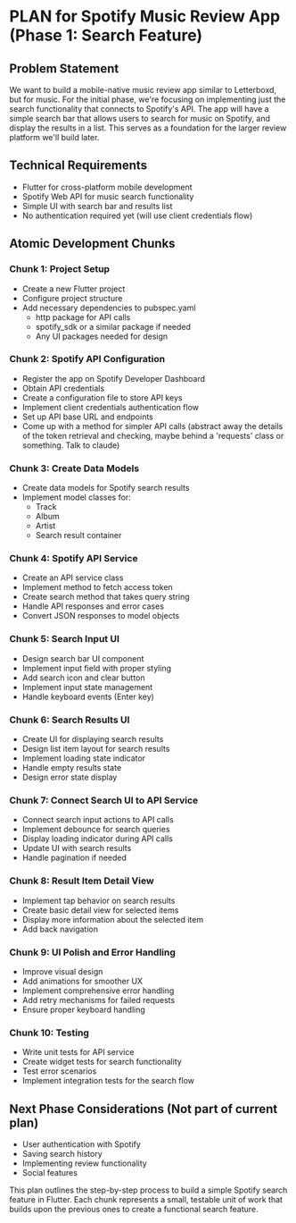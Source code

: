 # PLAN for Spotify Music Review App (Phase 1: Search Feature)

## Problem Statement
We want to build a mobile-native music review app similar to Letterboxd, but for music. For the initial phase, we're focusing on implementing just the search functionality that connects to Spotify's API. The app will have a simple search bar that allows users to search for music on Spotify, and display the results in a list. This serves as a foundation for the larger review platform we'll build later.

## Technical Requirements
- Flutter for cross-platform mobile development
- Spotify Web API for music search functionality
- Simple UI with search bar and results list
- No authentication required yet (will use client credentials flow)

## Atomic Development Chunks

### Chunk 1: Project Setup
- Create a new Flutter project
- Configure project structure
- Add necessary dependencies to pubspec.yaml
  - http package for API calls
  - spotify_sdk or a similar package if needed
  - Any UI packages needed for design

### Chunk 2: Spotify API Configuration
- Register the app on Spotify Developer Dashboard
- Obtain API credentials
- Create a configuration file to store API keys
- Implement client credentials authentication flow
- Set up API base URL and endpoints
- Come up with a method for simpler API calls (abstract away the details of the token retrieval and checking, maybe behind a 'requests' class or something. Talk to claude)

### Chunk 3: Create Data Models
- Create data models for Spotify search results
- Implement model classes for:
  - Track
  - Album
  - Artist
  - Search result container

### Chunk 4: Spotify API Service
- Create an API service class
- Implement method to fetch access token
- Create search method that takes query string
- Handle API responses and error cases
- Convert JSON responses to model objects

### Chunk 5: Search Input UI
- Design search bar UI component
- Implement input field with proper styling
- Add search icon and clear button
- Implement input state management
- Handle keyboard events (Enter key)

### Chunk 6: Search Results UI
- Create UI for displaying search results
- Design list item layout for search results
- Implement loading state indicator
- Handle empty results state
- Design error state display

### Chunk 7: Connect Search UI to API Service
- Connect search input actions to API calls
- Implement debounce for search queries
- Display loading indicator during API calls
- Update UI with search results
- Handle pagination if needed

### Chunk 8: Result Item Detail View
- Implement tap behavior on search results
- Create basic detail view for selected items
- Display more information about the selected item
- Add back navigation

### Chunk 9: UI Polish and Error Handling
- Improve visual design
- Add animations for smoother UX
- Implement comprehensive error handling
- Add retry mechanisms for failed requests
- Ensure proper keyboard handling

### Chunk 10: Testing
- Write unit tests for API service
- Create widget tests for search functionality
- Test error scenarios
- Implement integration tests for the search flow

## Next Phase Considerations (Not part of current plan)
- User authentication with Spotify
- Saving search history
- Implementing review functionality
- Social features

This plan outlines the step-by-step process to build a simple Spotify search feature in Flutter. Each chunk represents a small, testable unit of work that builds upon the previous ones to create a functional search feature. 